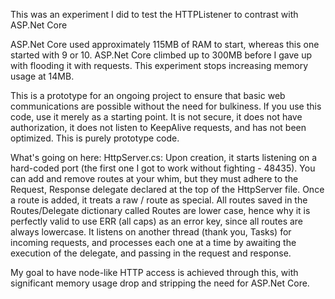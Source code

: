 This was an experiment I did to test the HTTPListener to contrast with ASP.Net Core

ASP.Net Core used approximately 115MB of RAM to start, whereas this one started with 9 or 10.
ASP.Net Core climbed up to 300MB before I gave up with flooding it with requests. This experiment stops increasing memory usage at 14MB.

This is a prototype for an ongoing project to ensure that basic web communications are possible without the need for bulkiness. If you use this code, use it merely as a starting point. It is not secure, it does not have authorization, it does not listen to KeepAlive requests, and has not been optimized. This is purely prototype code. 


What's going on here: 
	HttpServer.cs: 
		Upon creation, it starts listening on a hard-coded port (the first one I got to work without fighting - 48435). You can add and remove routes at your whim, but they must adhere to the Request, Response delegate declared at the top of the HttpServer file. Once a route is added, it treats a raw / route as special. All routes saved in the Routes/Delegate dictionary called Routes are lower case, hence why it is perfectly valid to use ERR (all caps) as an error key, since all routes are always lowercase.
		It listens on another thread (thank you, Tasks) for incoming requests, and processes each one at a time by awaiting the execution of the delegate, and passing in the request and response.


My goal to have node-like HTTP access is achieved through this, with significant memory usage drop and stripping the need for ASP.Net Core.